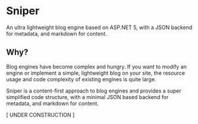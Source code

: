 # Sniper
An ultra lightweight blog engine based on ASP.NET 5, with a JSON backend for metadata, and markdown for content.

## Why?
Blog engines have become complex and hungry. If you want to modify an engine or implement a simple, lightweight blog on your site, the resource usage and code complexity of existing engines is quite large.

Sniper is a content-first approach to blog engines and provides a super simplified code structure, with a minimal JSON based backend for metadata, and markdown for content.

[ UNDER CONSTRUCTION ]
